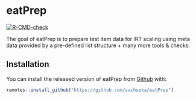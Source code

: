 
# eatPrep

<!-- badges: start -->
  [![R-CMD-check](https://github.com/sachseka/eatPrep/workflows/R-CMD-check/badge.svg)](https://github.com/sachseka/eatPrep/actions)
<!-- badges: end -->

The goal of eatPrep is to prepare test item data for IRT scaling using meta data provided by a pre-defined list structure + many more tools & checks.

## Installation

You can install the released version of eatPrep from [Github](https://github.com/sachseka/eatPrep) with: 

``` r
remotes::install_github("https://github.com/sachseka/eatPrep")
```


